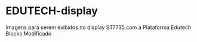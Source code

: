 # EDUTECH-display
Imagens para serem exibidos no display ST7735 com a Plataforma Edutech Blocks Modificado
